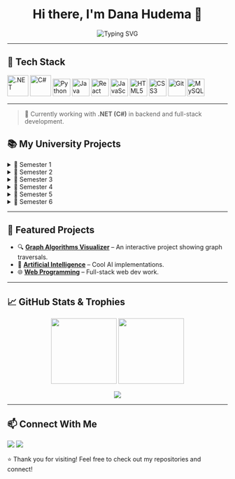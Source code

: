 <h1 align="center">Hi there, I'm Dana Hudema 👋</h1>

<p align="center">
  <img src="https://readme-typing-svg.herokuapp.com?font=Fira+Code&duration=2000&pause=1000&color=3F8AC2&center=true&vCenter=true&multiline=true&lines=(Post)+Computer+Science+Student;Always+learning+and+building" alt="Typing SVG" />
</p>

---

## 🧰 Tech Stack

<p align="left">
  <!-- Core languages and frameworks -->
  <img src="https://cdn.jsdelivr.net/gh/devicons/devicon/icons/dot-net/dot-net-original.svg" width="48" height="48" alt=".NET" />
  <img src="https://cdn.jsdelivr.net/gh/devicons/devicon/icons/csharp/csharp-original.svg" width="48" height="48" alt="C#" />
  <img src="https://cdn.jsdelivr.net/gh/devicons/devicon/icons/python/python-original.svg" width="40" height="40" alt="Python" />
  <img src="https://cdn.jsdelivr.net/gh/devicons/devicon/icons/java/java-original.svg" width="40" height="40" alt="Java" />

  <!-- Web and frontend -->
  <img src="https://cdn.jsdelivr.net/gh/devicons/devicon/icons/react/react-original.svg" width="40" height="40" alt="React" /> 
  <img src="https://cdn.jsdelivr.net/gh/devicons/devicon/icons/javascript/javascript-original.svg" width="40" height="40" alt="JavaScript" />
  <img src="https://cdn.jsdelivr.net/gh/devicons/devicon/icons/html5/html5-original.svg" width="40" height="40" alt="HTML5" />
  <img src="https://cdn.jsdelivr.net/gh/devicons/devicon/icons/css3/css3-original.svg" width="40" height="40" alt="CSS3" />

  <!-- Tools and other -->
  <img src="https://cdn.jsdelivr.net/gh/devicons/devicon/icons/git/git-original.svg" width="40" height="40" alt="Git" />
  <img src="https://cdn.jsdelivr.net/gh/devicons/devicon/icons/mysql/mysql-original.svg" width="40" height="40" alt="MySQL" />
</p>

---

> 💼 Currently working with **.NET (C#)** in backend and full-stack development.

## 📚 My University Projects

<details>
  <summary>📘 Semester 1</summary>
  
- [Algebra](https://github.com/HudemaDana/Algebra)
- [Computer System Architecture](https://github.com/HudemaDana/Computer-System-Architecture)
- [Fundamentals of Programming](https://github.com/HudemaDana/Fundamentals-of-Programming)

</details>

<details>
  <summary>📗 Semester 2</summary>

- [Operating Systems](https://github.com/HudemaDana/Operating-Systems)
- [Data Structures and Algorithms](https://github.com/HudemaDana/Data-Structures-and-Algorithms)
- [Graph Algorithms](https://github.com/HudemaDana/Graph-Algorithms)
- [Object Oriented Programming](https://github.com/HudemaDana/Object-Oriented-Programming)

</details>

<details>
  <summary>📘 Semester 3</summary>

- [Advanced Programming Methods](https://github.com/HudemaDana/Advanced-Programming-Methods)
- [Databases](https://github.com/HudemaDana/Databases)
- [Computer Networks](https://github.com/HudemaDana/Computer-Networks)
- [Probabilities and Statistics](https://github.com/HudemaDana/Probabilities-and-Statistics)
- [Logic and Functional Programming](https://github.com/HudemaDana/Logic-and-Functional-Programming)

</details>

<details>
  <summary>📙 Semester 4</summary>

- [Web Programming](https://github.com/HudemaDana/Web)
- [Artificial Intelligence](https://github.com/HudemaDana/Artificial_Intelligence)
- [Systems For Design And Implementation](https://github.com/HudemaDana/Systems-For-Design-And-Implementation)
- [Database Management Systems](https://github.com/HudemaDana/DB)

</details>

<details>
  <summary>📕 Semester 5</summary>

- [Formal Languages](https://github.com/HudemaDana/FLCD)
- [Mobile](https://github.com/HudemaDana/)
- [Virtual Reality](https://github.com/HudemaDana/)
- [Cryptography](https://github.com/HudemaDana/)
- [Parallel Programming](https://github.com/HudemaDana/)

</details>

<details>
  <summary>📒 Semester 6</summary>

- Coming Soon...

</details>

---

## 🌟 Featured Projects

<!-- You can manually update this to highlight your best work -->
- 🔍 **[Graph Algorithms Visualizer](https://github.com/HudemaDana/Graph-Algorithms)** – An interactive project showing graph traversals.
- 🧠 **[Artificial Intelligence](https://github.com/HudemaDana/Artificial_Intelligence)** – Cool AI implementations.
- 🌐 **[Web Programming](https://github.com/HudemaDana/Web)** – Full-stack web dev work.

---

## 📈 GitHub Stats & Trophies

<p align="center">
  <img src="https://github-readme-stats.vercel.app/api?username=HudemaDana&show_icons=true&theme=tokyonight" height="150" />
  <img src="https://github-readme-stats.vercel.app/api/top-langs/?username=HudemaDana&layout=compact&theme=tokyonight" height="150" />
</p>

<p align="center">
  <img src="https://github-profile-trophy.vercel.app/?username=HudemaDana&theme=algolia&row=1&no-bg=true" />
</p>

---

## 📫 Connect With Me

<p align="left">
  <a href="mailto:hudema.dana@gmail.com"><img src="https://img.shields.io/badge/email-%23EA4335.svg?style=for-the-badge&logo=gmail&logoColor=white" /></a>
  <a href="https://www.linkedin.com/in/dana-hudema-191863231/"><img src="https://img.shields.io/badge/LinkedIn-%230077B5.svg?style=for-the-badge&logo=linkedin&logoColor=white" /></a>
</p>


⭐️ Thank you for visiting! Feel free to check out my repositories and connect!

